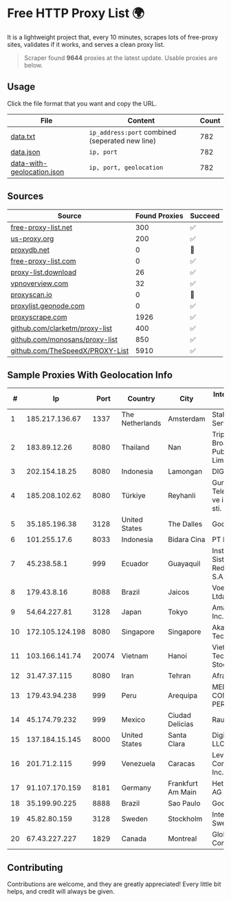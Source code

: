 
# Free HTTP Proxy List 🌍

It is a lightweight project that, every 10 minutes, scrapes lots of free-proxy sites, validates if it works, and serves a clean proxy list.


> Scraper found **9644** proxies at the latest update. Usable proxies are below.

## Usage

Click the file format that you want and copy the URL.


|File|Content|Count|
|----|-------|-----|
|[data.txt](https://raw.githubusercontent.com/themiralay/Proxy-List-World/master/data.txt)|`ip_address:port` combined (seperated new line)|782|
|[data.json](https://raw.githubusercontent.com/themiralay/Proxy-List-World/master/data.json)|`ip, port`|782|
|[data-with-geolocation.json](https://raw.githubusercontent.com/themiralay/Proxy-List-World/master/data-with-geolocation.json)|`ip, port, geolocation`|782|

## Sources

|Source|Found Proxies|Succeed|
|------|-------------|-------|
|[free-proxy-list.net](https://free-proxy-list.net)|300|✅|
|[us-proxy.org](https://www.us-proxy.org)|200|✅|
|[proxydb.net](http://proxydb.net)|0|🚫|
|[free-proxy-list.com](https://free-proxy-list.com/?page=&port=&type%5B%5D=http&type%5B%5D=https&up_time=0&search=Search)|0|✅|
|[proxy-list.download](https://www.proxy-list.download/HTTP)|26|✅|
|[vpnoverview.com](https://vpnoverview.com/privacy/anonymous-browsing/free-proxy-servers)|32|✅|
|[proxyscan.io](https://www.proxyscan.io)|0|🚫|
|[proxylist.geonode.com](https://proxylist.geonode.com/api/proxy-list?limit=300&page=1&sort_by=lastChecked&sort_type=desc&protocols=http,https)|0|✅|
|[proxyscrape.com](https://api.proxyscrape.com/v2/?request=displayproxies&protocol=http&timeout=10000&country=all&ssl=all&anonymity=all)|1926|✅|
|[github.com/clarketm/proxy-list](https://raw.githubusercontent.com/clarketm/proxy-list/master/proxy-list-raw.txt)|400|✅|
|[github.com/monosans/proxy-list](https://raw.githubusercontent.com/monosans/proxy-list/main/proxies/http.txt)|850|✅|
|[github.com/TheSpeedX/PROXY-List](https://raw.githubusercontent.com/TheSpeedX/PROXY-List/master/http.txt)|5910|✅|


## Sample Proxies With Geolocation Info

|#|Ip|Port|Country|City|Internet Service Provider|
|-|--|----|-------|----|-------------------------|
|1|185.217.136.67|1337|The Netherlands|Amsterdam|Stallion Network Services Limited|
|2|183.89.12.26|8080|Thailand|Nan|Triple T Broadband Public Company Limited|
|3|202.154.18.25|8080|Indonesia|Lamongan|DIGITNET|
|4|185.208.102.62|8080|Türkiye|Reyhanli|Guneydogu Telekom int.bil. ve ilt. hiz. tic. ltd. sti.|
|5|35.185.196.38|3128|United States|The Dalles|Google LLC|
|6|101.255.17.6|8033|Indonesia|Bidara Cina|PT Remala Abadi|
|7|45.238.58.1|999|Ecuador|Guayaquil|Instalacion De Sistemas EN Redes Insysred S.A.|
|8|179.43.8.16|8088|Brazil|Jaicos|Voex Telecom Ltda|
|9|54.64.227.81|3128|Japan|Tokyo|Amazon.com, Inc.|
|10|172.105.124.198|8080|Singapore|Singapore|Akamai Technologies|
|11|103.166.141.74|20074|Vietnam|Hanoi|Viet NAM Cloud Technology Joint Stock Company|
|12|31.47.37.115|8080|Iran|Tehran|Afranet|
|13|179.43.94.238|999|Peru|Arequipa|MEDIA COMMERCE PERÚ S.A.C|
|14|45.174.79.232|999|Mexico|Ciudad Delicias|Raul Duarte Urita|
|15|137.184.15.145|8000|United States|Santa Clara|DigitalOcean, LLC|
|16|201.71.2.115|999|Venezuela|Caracas|Level 3 Communications, Inc.|
|17|91.107.170.159|8181|Germany|Frankfurt Am Main|Hetzner Online AG|
|18|35.199.90.225|8888|Brazil|Sao Paulo|Google LLC|
|19|45.82.80.159|3128|Sweden|Stockholm|Internetport Sweden AB|
|20|67.43.227.227|1829|Canada|Montreal|GloboTech Communications|



## Contributing

Contributions are welcome, and they are greatly appreciated! Every
little bit helps, and credit will always be given.

